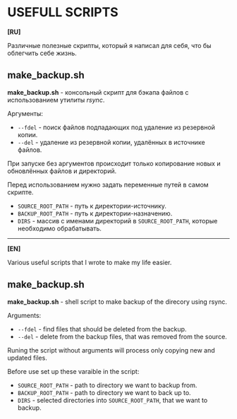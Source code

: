 # USEFULL SCRIPTS

**[RU]** 

Различные полезные скрипты, который я написал для себя, что бы облегчить себе жизнь. 

## make_backup.sh

**make_backup.sh** - консольный скрипт для бэкапа файлов с использованием утилиты _rsync_.

Аргументы:
* `--fdel` - поиск файлов подпадающих под удаление из резервной копии.
* `--del`  - удаление из резервной копии, удалённых в источнике файлов.

При запуске без аргументов происходит только копирование новых и обновлённых файлов и директорий.

Перед использованием нужно задать переменные путей в самом скрипте.

* `SOURCE_ROOT_PATH` - путь к директории-источнику.
* `BACKUP_ROOT_PATH` - путь к директории-назначению.
* `DIRS` - массив с именами директорий в `SOURCE_ROOT_PATH`, которые необходимо обрабатывать.

---

**[EN]** 

Various useful scripts that I wrote to make my life easier. 

## make_backup.sh

**make_backup.sh** - shell script to make backup of the direcory using rsync.

Arguments:
* `--fdel` - find files that should be deleted from the backup.
* `--del`  - delete from the backup files, that was removed from the source.

Runing the script without arguments will process only copying new and updated files.

Before use set up these varaible in the script:

* `SOURCE_ROOT_PATH` - path to directory we want to backup from.
* `BACKUP_ROOT_PATH` - path to directory we want to back up to.
* `DIRS` - selected directories into `SOURCE_ROOT_PATH`, that we want to backup.
